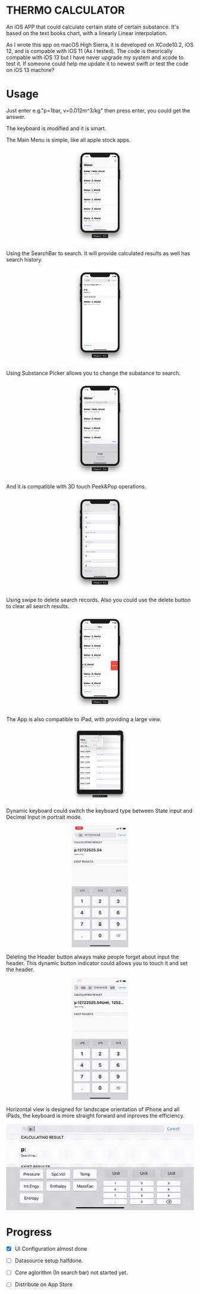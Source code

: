 #  THERMO CALCULATOR
An iOS APP that could calculate certain state of certain substance.
It's based on the text books chart, with a linearly Linear interpolation.

As I wrote this app on macOS High Sierra, it is developed on XCode10.2, iOS 12, and is compable with iOS 11 (As I tested). The code is theorically compable with iOS 13 but I have never upgrade my system and xcode to test it. If someone could help me update it to newest swift or test the code on iOS 13 machine?
# Usage
Just enter e.g."p=1bar, v=0.012m^3/kg" then press enter, you could get the answer.

The keyboard is modified and it is smart.

The Main Menu is simple, like all apple stock apps.

<div div align=center><img src="ThermoCalc/ScreenShots/main_screen.png" width = "30%" height = "30%" /></div>

Using the SearchBar to search. It will provide calculated results as well has search history.

<div div align=center><img src="ThermoCalc/ScreenShots/Search.png" width = "30%" height = "30%" /></div>

Using Substance Picker allows you to change the substance to search.

<div div align=center><img src="ThermoCalc/ScreenShots/Substance_Picker.png" width = "30%" height = "30%" /></div>

And it is compatible with 3D touch Peek&Pop operations.

<div div align=center><img src="ThermoCalc/ScreenShots/3D_touch.png" width = "30%" height = "30%" /></div>

Using swipe to delete search records. Also you could use the delete button to clear all search results.

<div div align=center><img src="ThermoCalc/ScreenShots/DeleteAction.png" width = "30%" height = "30%" /></div>

The App is also compatible to iPad, with providing a large view.

<div div align=center><img src="ThermoCalc/ScreenShots/iPad.png" width = "30%" height = "30%" /></div>

Dynamic keyboard could switch the keyboard type between State input and Decimal Input in portrait mode. 

<div div align=center><img src="ThermoCalc/ScreenShots/Dynamic Keyboard.gif" width = "30%" height = "30%" /></div>

Deleting the Header button always make people forget about input the header. This dynamic button indicator could allows you to touch it and set the header.

<div div align=center><img src="ThermoCalc/ScreenShots/Indicator.gif" width = "30%" height = "30%" /></div>

Horizontal view is designed for landscape orientation of iPhone and all iPads, the keyboard is more straight forward and inproves the efficiency.

<div div align=center><img src="ThermoCalc/ScreenShots/Landscape.gif" width = "100%" height = "100%" /></div>

# Progress
- [x] UI Configuration almost done

- [ ] Datasource setup halfdone.

- [ ] Core aglorithm (In search bar) not started yet.

- [ ] Distribute on App Store
